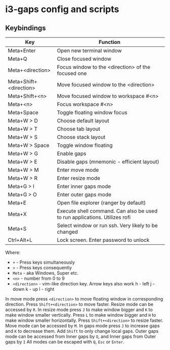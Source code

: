 # i3-gaps config and scripts

## Keybindings
| Key               | Function                                                                   |
|-------------------|----------------------------------------------------------------------------|
| Meta+Enter        | Open new terminal window                                                   |
| Meta+Q            | Close focused window                                                       |
| Meta+\<direction> | Focus window to the \<direction> of the focused one                        |
| Meta+Shift+\<direction> | Move focused window to the \<direction>                              |
| Meta+Shift+\<n>   | Move focused window to workspace #\<n>                                     |
| Meta+\<n>         | Focus workspace #\<n>                                                      |
| Meta+Space        | Toggle floating window focus                                               |
| Meta+W > D        | Choose default layout                                                      |
| Meta+W > T        | Choose tab layout                                                          |
| Meta+W > S        | Choose stack layout                                                        |
| Meta+W > Space    | Toggle window floating                                                     |
| Meta+W > G        | Enable gaps                                                                |
| Meta+W > E        | Disable gaps (mnemonic - efficient layout)                                 |
| Meta+W > M        | Enter move mode                                                            |
| Meta+W > R        | Enter resize mode                                                          |
| Meta+G > I        | Enter inner gaps mode                                                      |
| Meta+G > O        | Enter outer gaps mode                                                      |
| Meta+E            | Open file explorer (ranger by default)                                     |
| Meta+X            | Execute shell command. Can also be used to run applications. Utilizes rofi |
| Meta+S            | Select window or run ssh. Very likely to be changed                        |
| Ctrl+Alt+L        | Lock screen. Enter password to unlock                                      |

Where:
* `+` - Press keys simultaneously
* `>` - Press keys consequently
* `Meta` - aka Windows, Super etc.
* `<n>` - number from 0 to 9
* `<direction>` - vim-like direction key. Arrow keys also work
  h - left
  j - down
  k - up
  l - right

In move mode press `<direction>` to move floating window in corresponding direction. Press `Shift+<direction>` to move faster. Resize mode can be accessed by `R`.
In resize mode press `J` to make window bigger and `K` to make window smaller vertically. Press `L` to make window bigger and `H` to make window smaller horizontally. Press `Shift+<direction>` to resize faster. Move mode can be accessed by `M`.
In gaps mode press `J` to increase gaps and `K` to decrease them. Add `Shift` to only change local gaps. Outer gaps mode can be accessed from Inner gaps by `O`, and Inner gaps from Outer gaps by `I`
All modes can be escaped with `Q`, `Esc` or `Enter`.


